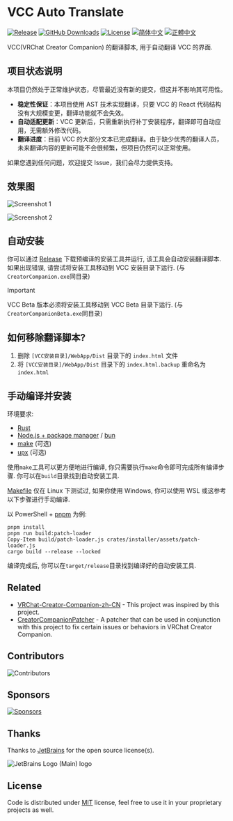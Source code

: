 # VCC Auto Translate

[![Release](https://img.shields.io/github/v/release/gizmo-ds/vcc-auto-translate.svg?include_prereleases&style=flat-square)](https://github.com/gizmo-ds/vcc-auto-translate/releases/latest)
[![GitHub Downloads](https://img.shields.io/github/downloads/gizmo-ds/vcc-auto-translate/total?style=flat-square)](https://github.com/gizmo-ds/vcc-auto-translate/releases/latest)
[![License](https://img.shields.io/github/license/gizmo-ds/vcc-auto-translate?style=flat-square)](./LICENSE)
[![简体中文](https://img.shields.io/badge/dynamic/json?color=blue&label=%E7%AE%80%E4%BD%93%E4%B8%AD%E6%96%87&style=flat-square&logo=crowdin&query=%24.progress%5B0%5D.data.translationProgress&url=https%3A%2F%2Fbadges.awesome-crowdin.com%2Fstats-15293064-658026.json)](https://zh.crowdin.com/project/vcc-auto-translate)
[![正體中文](https://img.shields.io/badge/dynamic/json?color=blue&label=%E6%AD%A3%E9%AB%94%E4%B8%AD%E6%96%87&style=flat-square&logo=crowdin&query=%24.progress%5B1%5D.data.translationProgress&url=https%3A%2F%2Fbadges.awesome-crowdin.com%2Fstats-15293064-658026.json)](https://zh.crowdin.com/project/vcc-auto-translate)

VCC(VRChat Creator Companion) 的翻译脚本, 用于自动翻译 VCC 的界面.

## 项目状态说明

本项目仍然处于正常维护状态，尽管最近没有新的提交，但这并不影响其可用性。

- **稳定性保证**：本项目使用 AST 技术实现翻译，只要 VCC 的 React 代码结构没有大规模变更，翻译功能就不会失效。
- **自动适配更新**：VCC 更新后，只需重新执行补丁安装程序，翻译即可自动应用，无需额外修改代码。
- **翻译进度**：目前 VCC 的大部分文本已完成翻译。由于缺少优秀的翻译人员，未来翻译内容的更新可能不会很频繁，但项目仍然可以正常使用。

如果您遇到任何问题，欢迎提交 Issue，我们会尽力提供支持。

## 效果图

![Screenshot 1](images/screenshot_1.png)

![Screenshot 2](images/screenshot_2.png)

## 自动安装

你可以通过 [Release](https://github.com/gizmo-ds/vcc-auto-translate/releases/latest) 下载预编译的安装工具并运行,
该工具会自动安装翻译脚本.  
如果出现错误, 请尝试将安装工具移动到 VCC 安装目录下运行. (与`CreatorCompanion.exe`同目录)

> [!IMPORTANT]  
> VCC Beta 版本必须将安装工具移动到 VCC Beta 目录下运行. (与`CreatorCompanionBeta.exe`同目录)

## 如何移除翻译脚本?

1. 删除 `[VCC安装目录]/WebApp/Dist` 目录下的 `index.html` 文件
2. 将 `[VCC安装目录]/WebApp/Dist` 目录下的 `index.html.backup` 重命名为 `index.html`

## 手动编译并安装

环境要求:

- [Rust](https://www.rust-lang.org/)
- [Node.js + package manager](https://nodejs.org/) / [bun](https://bun.sh/)
- [make](https://duckduckgo.com/?q=make+install) (可选)
- [upx](https://github.com/upx/upx/releases/latest) (可选)

使用`make`工具可以更方便地进行编译, 你只需要执行`make`命令即可完成所有编译步骤. 你可以在`build`目录找到自动安装工具.

[Makefile](./Makefile) 仅在 Linux 下测试过, 如果你使用 Windows, 你可以使用 WSL 或这参考以下步骤进行手动编译.

以 PowerShell + [pnpm](https://pnpm.io/installation) 为例:

```shell
pnpm install
pnpm run build:patch-loader
Copy-Item build/patch-loader.js crates/installer/assets/patch-loader.js
cargo build --release --locked
```

编译完成后, 你可以在`target/release`目录找到编译好的自动安装工具.

## Related

- [VRChat-Creator-Companion-zh-CN](https://github.com/Sonic853/VRChat-Creator-Companion-zh-CN) - This project was
  inspired by this project.
- [CreatorCompanionPatcher](https://github.com/Misaka-L/CreatorCompanionPatcher) - A patcher that can be used in
  conjunction with this project to fix certain issues or behaviors in VRChat Creator Companion.

## Contributors

![Contributors](https://contributors.aika.dev/gizmo-ds/vcc-auto-translate/contributors.svg?align=left)

## Sponsors

[![Sponsors](https://afdian-connect.deno.dev/sponsor.svg)](https://afdian.com/a/gizmo)

## Thanks

Thanks to [JetBrains](https://jb.gg/OpenSourceSupport) for the open source license(s).

![JetBrains Logo (Main) logo](https://resources.jetbrains.com/storage/products/company/brand/logos/jb_beam.svg)

## License

Code is distributed under [MIT](./LICENSE) license, feel free to use it in your proprietary projects as well.

